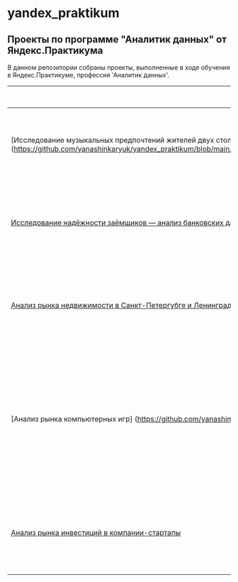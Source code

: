 # yandex_praktikum
## Проекты по программе "Аналитик данных" от Яндекс.Практикума  

В данном репозитории собраны проекты, выполненные в ходе обучения в Яндекс.Практикуме, профессия 'Аналитик данных'.


| Название проекта | Задачи проекта | Используемый стэк |
| ------------- |:------------------:| -----:|
| [Исследование музыкальных предпочтений жителей двух столиц] (https://github.com/yanashinkaryuk/yandex_praktikum/blob/main/1.%20%D0%9E%D1%81%D0%BD%D0%BE%D0%B2%D1%8B%20Python%20%D0%B8%20%D0%B0%D0%BD%D0%B0%D0%BB%D0%B8%D0%B7%D0%B0%20%D0%B4%D0%B0%D0%BD%D0%BD%D1%8B%D1%85/Music.ipynb) | На основе данных сервиса Яндекс.Музыка проверить 3 гипотезы о музыкальных предпочтениях жителей г. Москвы и г. Санкт-Петербурга | Pandas |
| [Исследование надёжности заёмщиков — анализ банковских данных](https://github.com/yanashinkaryuk/yandex_praktikum/blob/main/2.%20%D0%9F%D1%80%D0%B5%D0%B4%D0%BE%D0%B1%D1%80%D0%B0%D0%B1%D0%BE%D1%82%D0%BA%D0%B0%20%D0%B4%D0%B0%D0%BD%D0%BD%D1%8B%D1%85/Bank.ipynb)| На основе статистики о платёжеспособности клиентов исследовать влияет ли семейное положение, уровень дохода и количество детей клиента на факт погашения кредита в срок | Pandas |
|[Анализ рынка недвижимости в Санкт-Петергубге и Ленинградской области](https://github.com/yanashinkaryuk/yandex_praktikum/blob/main/3.%20%D0%98%D1%81%D1%81%D0%BB%D0%B5%D0%B4%D0%BE%D0%B2%D0%B0%D1%82%D0%B5%D0%BB%D1%8C%D1%81%D0%BA%D0%B8%D0%B9%20%D0%B0%D0%BD%D0%B0%D0%BB%D0%B8%D0%B7%20%D0%B4%D0%B0%D0%BD%D0%BD%D1%8B%D1%85/Flats.ipynb) | Используя данные сервиса Яндекс.Недвижимость, определить рыночную стоимость объектов недвижимости и факторы, вляющие на ценообразование стоимости квартир |Pandas, Seaborn, Matplotlib|
| [Анализ рынка компьютерных игр] (https://github.com/yanashinkaryuk/yandex_praktikum/blob/main/5.%20%D0%A1%D0%B1%D0%BE%D1%80%D0%BD%D1%8B%D0%B9%20%D0%BF%D1%80%D0%BE%D0%B5%D0%BA%D1%82%201/Games.ipynb) | Используя исторические данные о продажах компьютерных игр, оценки пользователей и экспертов, жанры и платформы, выявить закономерности, определяющие успешность игры. Это позволит сделать ставку на потенциально популярный продукт и спланировать рекламные кампании| Pandas, NumPy, Seaborn, Matplotlib |
| [Анализ рынка инвестиций в компании-стартапы](https://github.com/yanashinkaryuk/yandex_praktikum/blob/main/6.%20%D0%91%D0%B0%D0%B7%D0%BE%D0%B2%D1%8B%D0%B9%20SQL/%D0%9F%D1%80%D0%BE%D0%B5%D0%BA%D1%82.pdf) |Проанализировать данные об инвестициях в компании-стартапы, опубликованных на платформе Kaggle, с помощью различных SQL-запросов к базе данных |SQL|
